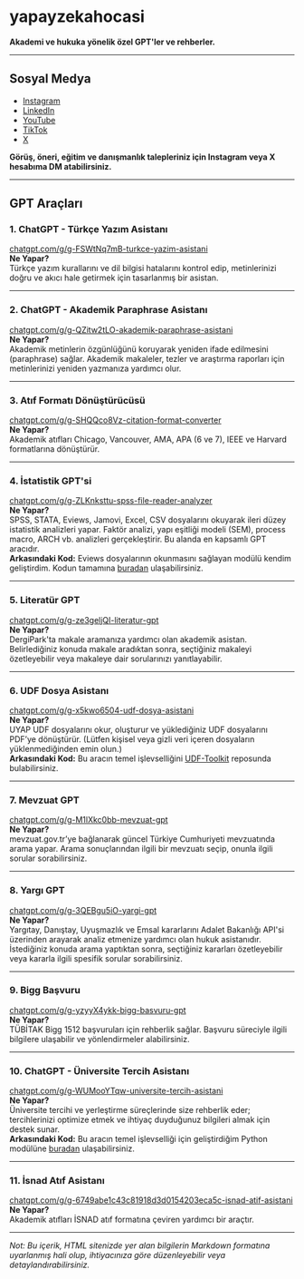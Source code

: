 # yapayzekahocasi


**Akademi ve hukuka yönelik özel GPT'ler ve rehberler.**

---

## Sosyal Medya

- [Instagram](https://instagram.com/yapayzekahocasi)
- [LinkedIn](https://linkedin.com/in/surucu)
- [YouTube](https://www.youtube.com/channel/UCeHpP5JwdL_QO3y6r39rkGA)
- [TikTok](https://tiktok.com/@yapayzekahocasi)
- [X](https://x.com/yapayzekahocasi)

**Görüş, öneri, eğitim ve danışmanlık talepleriniz için Instagram veya X hesabıma DM atabilirsiniz.**

---

## GPT Araçları

### 1. ChatGPT - Türkçe Yazım Asistanı  
[chatgpt.com/g/g-FSWtNq7mB-turkce-yazim-asistani](https://chatgpt.com/g/g-FSWtNq7mB-turkce-yazim-asistani)  
**Ne Yapar?**  
Türkçe yazım kurallarını ve dil bilgisi hatalarını kontrol edip, metinlerinizi doğru ve akıcı hale getirmek için tasarlanmış bir asistan.

---

### 2. ChatGPT - Akademik Paraphrase Asistanı  
[chatgpt.com/g/g-QZitw2tLO-akademik-paraphrase-asistani](https://chatgpt.com/g/g-QZitw2tLO-akademik-paraphrase-asistani)  
**Ne Yapar?**  
Akademik metinlerin özgünlüğünü koruyarak yeniden ifade edilmesini (paraphrase) sağlar. Akademik makaleler, tezler ve araştırma raporları için metinlerinizi yeniden yazmanıza yardımcı olur.

---

### 3. Atıf Formatı Dönüştürücüsü  
[chatgpt.com/g/g-SHQQco8Vz-citation-format-converter](https://chatgpt.com/g/g-SHQQco8Vz-citation-format-converter)  
**Ne Yapar?**  
Akademik atıfları Chicago, Vancouver, AMA, APA (6 ve 7), IEEE ve Harvard formatlarına dönüştürür.

---

### 4. İstatistik GPT'si  
[chatgpt.com/g/g-ZLKnksttu-spss-file-reader-analyzer](https://chatgpt.com/g/g-ZLKnksttu-spss-file-reader-analyzer)  
**Ne Yapar?**  
SPSS, STATA, Eviews, Jamovi, Excel, CSV dosyalarını okuyarak ileri düzey istatistik analizleri yapar. Faktör analizi, yapı eşitliği modeli (SEM), process macro, ARCH vb. analizleri gerçekleştirir. Bu alanda en kapsamlı GPT aracıdır.  
**Arkasındaki Kod:** Eviews dosyalarının okunmasını sağlayan modülü kendim geliştirdim. Kodun tamamına [buradan](https://github.com/saidsurucu/python-eviews-reader) ulaşabilirsiniz.

---

### 5. Literatür GPT  
[chatgpt.com/g/g-ze3geljQI-literatur-gpt](https://chatgpt.com/g/g-ze3geljQI-literatur-gpt)  
**Ne Yapar?**  
DergiPark'ta makale aramanıza yardımcı olan akademik asistan. Belirlediğiniz konuda makale aradıktan sonra, seçtiğiniz makaleyi özetleyebilir veya makaleye dair sorularınızı yanıtlayabilir.

---

### 6. UDF Dosya Asistanı  
[chatgpt.com/g/g-x5kwo6504-udf-dosya-asistani](https://chatgpt.com/g/g-x5kwo6504-udf-dosya-asistani)  
**Ne Yapar?**  
UYAP UDF dosyalarını okur, oluşturur ve yüklediğiniz UDF dosyalarını PDF’ye dönüştürür. (Lütfen kişisel veya gizli veri içeren dosyaların yüklenmediğinden emin olun.)  
**Arkasındaki Kod:** Bu aracın temel işlevselliğini [UDF-Toolkit](https://github.com/saidsurucu/UDF-Toolkit) reposunda bulabilirsiniz.

---

### 7. Mevzuat GPT  
[chatgpt.com/g/g-M1lXkc0bb-mevzuat-gpt](https://chatgpt.com/g/g-M1lXkc0bb-mevzuat-gpt)  
**Ne Yapar?**  
mevzuat.gov.tr’ye bağlanarak güncel Türkiye Cumhuriyeti mevzuatında arama yapar. Arama sonuçlarından ilgili bir mevzuatı seçip, onunla ilgili sorular sorabilirsiniz.

---

### 8. Yargı GPT  
[chatgpt.com/g/g-3QEBgu5iO-yargi-gpt](https://chatgpt.com/g/g-3QEBgu5iO-yargi-gpt)  
**Ne Yapar?**  
Yargıtay, Danıştay, Uyuşmazlık ve Emsal kararlarını Adalet Bakanlığı API'si üzerinden arayarak analiz etmenize yardımcı olan hukuk asistanıdır. İstediğiniz konuda arama yaptıktan sonra, seçtiğiniz kararları özetleyebilir veya kararla ilgili spesifik sorular sorabilirsiniz.

---

### 9. Bigg Başvuru  
[chatgpt.com/g/g-yzyyX4ykk-bigg-basvuru-gpt](https://chatgpt.com/g/g-yzyyX4ykk-bigg-basvuru-gpt)  
**Ne Yapar?**  
TÜBİTAK Bigg 1512 başvuruları için rehberlik sağlar. Başvuru süreciyle ilgili bilgilere ulaşabilir ve yönlendirmeler alabilirsiniz.

---

### 10. ChatGPT - Üniversite Tercih Asistanı  
[chatgpt.com/g/g-WUMooYTqw-universite-tercih-asistani](https://chatgpt.com/g/g-WUMooYTqw-universite-tercih-asistani)  
**Ne Yapar?**  
Üniversite tercihi ve yerleştirme süreçlerinde size rehberlik eder; tercihlerinizi optimize etmek ve ihtiyaç duyduğunuz bilgileri almak için destek sunar.  
**Arkasındaki Kod:** Bu aracın temel işlevselliği için geliştirdiğim Python modülüne [buradan](https://github.com/saidsurucu/yokatlas-py) ulaşabilirsiniz.

---

### 11. İsnad Atıf Asistanı  
[chatgpt.com/g/g-6749abe1c43c81918d3d0154203eca5c-isnad-atif-asistani](https://chatgpt.com/g/g-6749abe1c43c81918d3d0154203eca5c-isnad-atif-asistani)  
**Ne Yapar?**  
Akademik atıfları İSNAD atıf formatına çeviren yardımcı bir araçtır.

---

*Not: Bu içerik, HTML sitenizde yer alan bilgilerin Markdown formatına uyarlanmış hali olup, ihtiyacınıza göre düzenleyebilir veya detaylandırabilirsiniz.*
